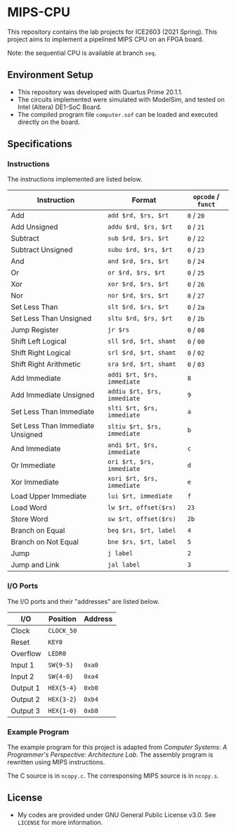 # MIPS-CPU

This repository contains the lab projects for ICE2603 (2021 Spring). This project aims to implement a pipelined MIPS CPU on an FPGA board.

Note: the sequential CPU is available at branch `seq`.

## Environment Setup

* This repository was developed with Quartus Prime 20.1.1.
* The circuits implemented were simulated with ModelSim, and tested on Intel (Altera) DE1-SoC Board.
* The compiled program file `computer.sof` can be loaded and executed directly on the board.

## Specifications

### Instructions

The instructions implemented are listed below.

| Instruction | Format | `opcode` / `funct` |
| -- | -- | -- |
| Add | `add $rd, $rs, $rt` | `0` / `20` |
| Add Unsigned | `addu $rd, $rs, $rt` | `0` / `21` |
| Subtract | `sub $rd, $rs, $rt` | `0` / `22` |
| Subtract Unsigned | `subu $rd, $rs, $rt` | `0` / `23` |
| And | `and $rd, $rs, $rt` | `0` / `24` |
| Or | `or $rd, $rs, $rt` | `0` / `25` |
| Xor | `xor $rd, $rs, $rt` | `0` / `26` |
| Nor | `nor $rd, $rs, $rt` | `0` / `27` |
| Set Less Than | `slt $rd, $rs, $rt` | `0` / `2a` |
| Set Less Than Unsigned | `sltu $rd, $rs, $rt` | `0` / `2b` |
| Jump Register | `jr $rs` | `0` / `08` |
| Shift Left Logical | `sll $rd, $rt, shamt` | `0` / `00` |
| Shift Right Logical | `srl $rd, $rt, shamt` | `0` / `02` |
| Shift Right Arithmetic | `sra $rd, $rt, shamt` | `0` / `03` |
| Add Immediate | `addi $rt, $rs, immediate` | `8` |
| Add Immediate Unsigned | `addiu $rt, $rs, immediate` | `9` |
| Set Less Than Immediate | `slti $rt, $rs, immediate` | `a` |
| Set Less Than Immediate Unsigned | `sltiu $rt, $rs, immediate` | `b` |
| And Immediate | `andi $rt, $rs, immediate` | `c` |
| Or Immediate | `ori $rt, $rs, immediate` | `d` |
| Xor Immediate | `xori $rt, $rs, immediate` | `e` |
| Load Upper Immediate | `lui $rt, immediate` | `f` |
| Load Word | `lw $rt, offset($rs)` | `23` |
| Store Word | `sw $rt, offset($rs)` | `2b` |
| Branch on Equal | `beq $rs, $rt, label` | `4` |
| Branch on Not Equal | `bne $rs, $rt, label` | `5` |
| Jump | `j label` | `2` |
| Jump and Link | `jal label` | `3` |

### I/O Ports

The I/O ports and their "addresses" are listed below.

| I/O | Position | Address |
| -- | -- | -- |
| Clock | `CLOCK_50` |  |
| Reset | `KEY0` |  |
| Overflow | `LEDR0` |  |
| Input 1 | `SW{9-5}` | `0xa0` |
| Input 2 | `SW{4-0}` | `0xa4` |
| Output 1 | `HEX{5-4}` | `0xb0` |
| Output 2 | `HEX{3-2}` | `0xb4` |
| Output 3 | `HEX{1-0}` | `0xb8` |

### Example Program

The example program for this project is adapted from *Computer Systems: A Programmer's Perspective: Architecture Lab*. The assembly program is rewritten using MIPS instructions.

The C source is in `ncopy.c`. The corresponsing MIPS source is in `ncopy.s`.

## License

* My codes are provided under GNU General Public License v3.0. See `LICENSE` for more information.
